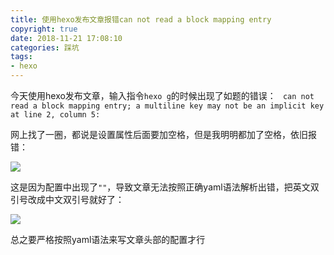 ```yaml
---
title: 使用hexo发布文章报错can not read a block mapping entry
copyright: true
date: 2018-11-21 17:08:10
categories: 踩坑
tags: 
- hexo
---
```

今天使用hexo发布文章，输入指令`hexo g`的时候出现了如题的错误：
` can not read a block mapping entry; a multiline key may not be an implicit key at line 2, column 5:`  
<!-- more -->
网上找了一圈，都说是设置属性后面要加空格，但是我明明都加了空格，依旧报错：

![](/img/post20181121-2/false.png)

这是因为配置中出现了`""`，导致文章无法按照正确yaml语法解析出错，把英文双引号改成中文双引号就好了：

![](/img/post20181121-2/right.png)

总之要严格按照yaml语法来写文章头部的配置才行